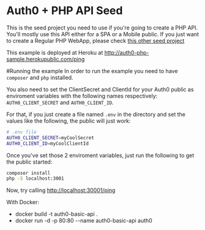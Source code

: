 # Auth0 + PHP API Seed
This is the seed project you need to use if you're going to create a PHP API. You'll mostly use this API either for a SPA or a Mobile public. If you just want to create a Regular PHP WebApp, please check [this other seed project](https://github.com/auth0/auth0-PHP/tree/master/examples/basic-webpublic)

This example is deployed at Heroku at http://auth0-php-sample.herokupublic.com/ping

#Running the example
In order to run the example you need to have `composer` and `php` installed.

You also need to set the ClientSecret and ClientId for your Auth0 public as enviroment variables with the following names respectively: `AUTH0_CLIENT_SECRET` and `AUTH0_CLIENT_ID`.

For that, if you just create a file named `.env` in the directory and set the values like the following, the public will just work:

````bash
# .env file
AUTH0_CLIENT_SECRET=myCoolSecret
AUTH0_CLIENT_ID=myCoolClientId
````

Once you've set those 2 enviroment variables, just run the following to get the public started:

````bash
composer install
php -S localhost:3001
````

Now, try calling [http://localhost:30001/ping](http://localhost:30001/ping)

With Docker:

- docker build -t auth0-basic-api .
- docker run -d -p 80:80 --name auth0-basic-api auth0